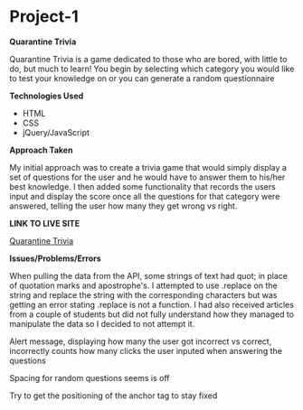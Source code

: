 # Project-1

**Quarantine Trivia**

Quarantine Trivia is a game dedicated to those who are bored, with little to do, but much to learn! You begin by selecting which category you would like to test your knowledge on or you can generate a random questionnaire

**Technologies Used**

- HTML
- CSS
- jQuery/JavaScript

**Approach Taken**

My initial approach was to create a trivia game that would simply display a set of questions for the user and he would have to answer them to his/her best knowledge. I then added some functionality that records the users input and display the score once all the questions for that category were answered, telling the user how many they get wrong vs right.

**LINK TO LIVE SITE**

[Quarantine Trivia](crzytaghi.github.io)

**Issues/Problems/Errors**

When pulling the data from the API, some strings of text had quot; in place of quotation marks and apostrophe's. I attempted to use .replace on the string and replace the string with the corresponding characters but was getting an error stating .replace is not a function. I had also received articles from a couple of students but did not fully understand how they managed to manipulate the data so I decided to not attempt it.

Alert message, displaying how many the user got incorrect vs correct, incorrectly counts how many clicks the user inputed when answering the questions

Spacing for random questions seems is off

Try to get the positioning of the anchor tag to stay fixed
